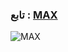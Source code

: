 
### تابع : [MAX](https://t.me/M_2_X) ###

![MAX]([.](https://t.me/c/1664152275/5)https://t.me/c/1664152275/5jpg)
